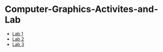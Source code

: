 # Computer-Graphics-Activites-and-Lab
 - [Lab 1](https://github.com/JayceLovell/Computer-Graphics-Activites-and-Lab/tree/Lab-1)
 - [Lab 2](https://github.com/JayceLovell/Computer-Graphics-Activites-and-Lab/tree/Lab-2)
 - [Lab 3](https://github.com/JayceLovell/Computer-Graphics-Activites-and-Lab/tree/Lab-3)
